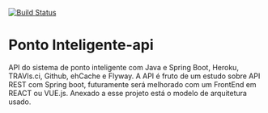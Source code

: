 [![Build Status](https://travis-ci.org/SamuelsjO/ponto-inteligente-api.svg?branch=master)](https://travis-ci.org/SamuelsjO/ponto-inteligente-api)
# Ponto Inteligente-api
API do sistema de ponto inteligente com Java e Spring Boot, Heroku, TRAVIs.ci, Github, ehCache e Flyway. A API é fruto de um estudo sobre API REST com Spring boot, futuramente será melhorado com um FrontEnd em REACT ou VUE.js. Anexado a esse projeto está o modelo de arquitetura usado.
